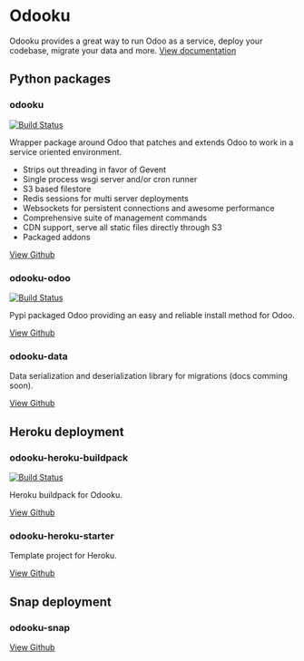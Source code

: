 # Odooku

Odooku provides a great way to run Odoo as a service,
deploy your codebase, migrate your data and more.
[View documentation](https://odooku.github.io/odooku/)

## Python packages

### odooku
[![Build Status](https://travis-ci.org/odooku/odooku.svg?branch=11.0)](https://travis-ci.org/odooku/odooku)

Wrapper package around Odoo that patches and extends Odoo to work in a service oriented environment.

- Strips out threading in favor of Gevent
- Single process wsgi server and/or cron runner
- S3 based filestore
- Redis sessions for multi server deployments
- Websockets for persistent connections and awesome performance
- Comprehensive suite of management commands
- CDN support, serve all static files directly through S3
- Packaged addons

[View Github](https://github.com/odooku/odooku)

### odooku-odoo
[![Build Status](https://travis-ci.org/odooku/odooku-odoo.svg?branch=11.0)](https://travis-ci.org/odooku/odooku-odoo)

Pypi packaged Odoo providing an easy and reliable install method for Odoo.

[View Github](https://github.com/odooku/odooku-odoo)

### odooku-data

Data serialization and deserialization library for migrations (docs comming soon).

[View Github](https://github.com/odooku/odooku-data)

## Heroku deployment

### odooku-heroku-buildpack
[![Build Status](https://travis-ci.org/odooku/odooku-heroku-buildpack.svg?branch=11.0)](https://travis-ci.org/odooku/odooku-heroku-buildpack)

Heroku buildpack for Odooku.

[View Github](https://github.com/odooku/odooku-heroku-buildpack)

### odooku-heroku-starter

Template project for Heroku.

[View Github](https://github.com/odooku/odooku-heroku-starter)

## Snap deployment

### odooku-snap

[View Github](https://github.com/odooku/odooku-snap)